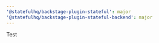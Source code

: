 ```yaml
---
'@statefulhq/backstage-plugin-stateful': major
'@statefulhq/backstage-plugin-stateful-backend': major
---
```


Test
